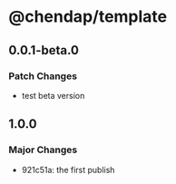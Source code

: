 # @chendap/template

## 0.0.1-beta.0

### Patch Changes

- test beta version

## 1.0.0

### Major Changes

- 921c51a: the first publish
